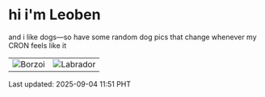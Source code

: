 # hi i'm Leoben

and i like dogs—so have some random dog pics that change whenever my CRON feels like it

|  |  |
|--------|----------|
| ![Borzoi](https://random-dog-vercel.vercel.app/api/random-borzoi?v=1756957893) | ![Labrador](https://random-dog-vercel.vercel.app/api/random-labrador?v=1756957893) |

Last updated: 2025-09-04 11:51 PHT
